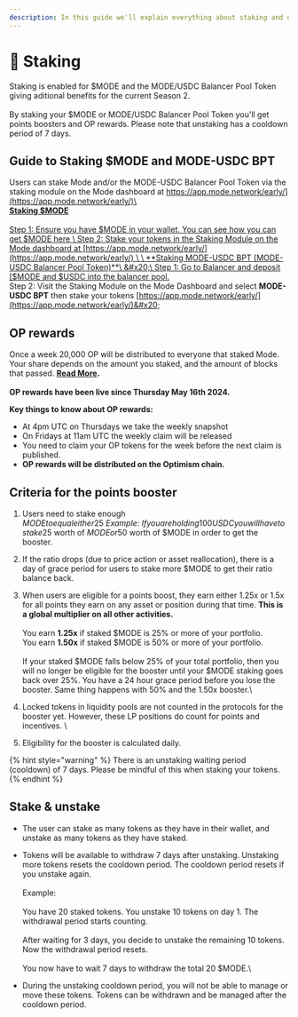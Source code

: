 ```yaml
---
description: In this guide we'll explain everything about staking and un-staking $MODE
---
```


# 🌱 Staking

Staking is enabled for $MODE and the MODE/USDC Balancer Pool Token giving aditional benefits for the current Season 2.\
\
By staking your $MODE or MODE/USDC Balancer Pool Token you'll get points boosters and OP rewards. Please note that unstaking has a cooldown period of 7 days.&#x20;

## Guide to Staking $MODE and MODE-USDC BPT&#x20;

Users can stake Mode and/or the MODE-USDC Balancer Pool Token via the staking module on the Mode dashboard at  [https://app.mode.network/early/](https://app.mode.network/early/)\
\
**Staking $MODE**\
&#x20;\
Step 1: Ensure you have $MODE in your wallet. You can see how you can get $MODE here \
Step 2: Stake your tokens in the Staking Module on the Mode dashboard at  [https://app.mode.network/early/](https://app.mode.network/early/) \
\
**Staking MODE-USDC BPT (MODE-USDC Balancer Pool Token)**\
&#x20;\
Step 1: Go to Balancer and deposit [$MODE and $USDC into the balancer pool. ](https://balancer.fi/pools/mode/v2/0xa4781148e4a8a0903d795464e5c206a7f33851ba000200000000000000000008)\
Step 2: Visit the Staking Module on the Mode Dashboard and select **MODE-USDC BPT** then stake your tokens [https://app.mode.network/early/](https://app.mode.network/early/)&#x20;

## OP rewards

Once a week 20,000 OP will be distributed to everyone that staked Mode. Your share depends on the amount you staked, and the amount of blocks that passed. [**Read More**](https://mode.mirror.xyz/PZiQ32QH8S\_HcyK\_NI93KYdlE\_koufq92dS7TKPgoIY)**.**\
\
**OP rewards have been live since Thursday May 16th 2024.**

**Key things to know about OP rewards:**

* At 4pm UTC on Thursdays we take the weekly snapshot
* On Fridays at 11am UTC the weekly claim will be released
* You need to claim your OP tokens for the week before the next claim is published.&#x20;
* **OP rewards will be distributed on the Optimism chain.**

## Criteria for the points booster

1. Users need to stake enough $MODE to equal either 25% or 50% of their entire portfolio valued in USD. All assets from the wallet on Mode Mainnet are taken into account.\
   \
   Example:\
   If you are holding 100 USDC you will have to stake 25$ worth of $MODE or 50$ worth of $MODE in order to get the booster.\
   &#x20;
2. If the ratio drops (due to price action or asset reallocation), there is a day of grace period for users to stake more $MODE to get their ratio balance back. \
   &#x20;
3. When users are eligible for a points boost, they earn either 1.25x or 1.5x for all points they earn on any asset or position during that time. **This is a global multiplier on all other activities.**\
   \
   You earn **1.25x** if staked $MODE is 25% or more of your portfolio.\
   You earn **1.50x** if staked $MODE is 50% or more of your portfolio.\
   \
   If your staked $MODE falls below 25% of your total portfolio, then you will no longer be eligible for the booster until your $MODE staking goes back over 25%. You have a 24 hour grace period before you lose the booster. Same thing happens with 50% and the 1.50x booster.\

4. Locked tokens in liquidity pools are not counted in the protocols for the booster yet. However, these LP positions do count for points and incentives. \

5. Eligibility for the booster is calculated daily.&#x20;

{% hint style="warning" %}
There is an unstaking waiting period (cooldown) of 7 days. Please be mindful of this when staking your tokens.
{% endhint %}

## Stake & unstake

* The user can stake as many tokens as they have in their wallet, and unstake as many tokens as they have staked.&#x20;
* Tokens will be available to withdraw 7 days after unstaking. Unstaking more tokens resets the cooldown period. The cooldown period resets if you unstake again.\
  \
  Example:\
  \
  You have 20 staked tokens. You unstake 10 tokens on day 1. The withdrawal period starts counting.\
  \
  After waiting for 3 days, you decide to unstake the remaining 10 tokens. Now the withdrawal period resets.\
  \
  You now have to wait 7 days to withdraw the total 20 $MODE.\

* During the unstaking cooldown period, you will not be able to manage or move these tokens. Tokens can be withdrawn and be managed after the cooldown period.
